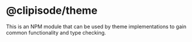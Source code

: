 # @clipisode/theme

This is an NPM module that can be used by theme implementations to gain common functionality and type checking.